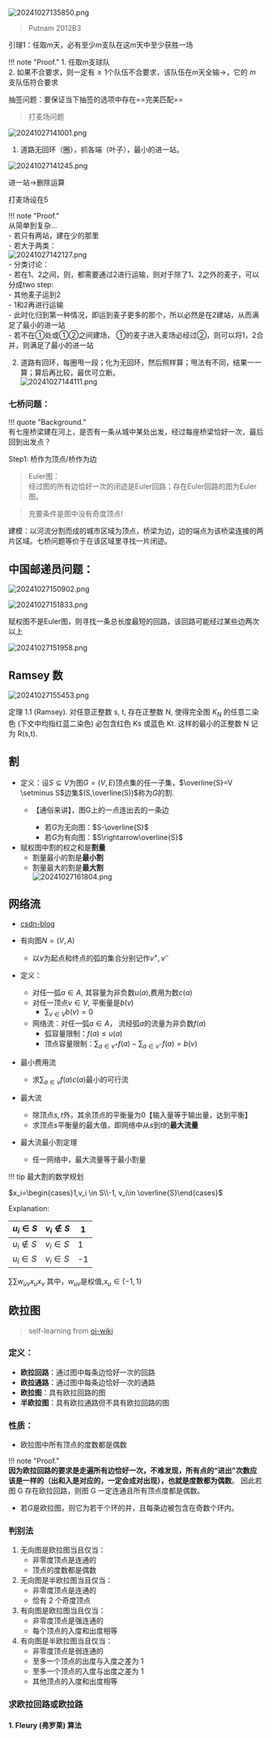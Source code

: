 ![20241027135850.png](20241027135850.png)  
  
>Putnam 2012B3  
  
引理1：任取$m$天，必有至少$m$支队在这$m$天中至少获胜一场  
  
!!! note "Proof."
	1. 任取m支球队  
	2. 如果不合要求，则一定有$\geq1$个队伍不合要求，该队伍在$m$天全输$\rightarrow$，它的 $m$ 支队伍符合要求  
  

  
抽签问题：要保证当下抽签的选项中存在==完美匹配==  
  
>打麦场问题  
  
![20241027141001.png](20241027141001.png)  
  
1. 道路无回环（圈），抓各端（叶子），最小的进一站。  
  
![20241027141245.png](20241027141245.png)  
  
进一站→删除运算  
  
打麦场设在5  
  
  
!!! note "Proof."  
	从简单到复杂...  
	- 若只有两站，建在少的那里  
	- 若大于两类：  
	![20241027142127.png](20241027142127.png)  
	- 分类讨论：  
		- 若在1、2之间，则，都需要通过2进行运输，则对于除了1、2之外的麦子，可以分成two step:  
			- 其他麦子运到2  
			- 1和2再进行运输  
		- 此时化归到第一种情况，即运到麦子更多的那个，所以必然是在2建站，从而满足了最小的进一站  
		- 若不在①处或①②之间建场， ①的麦子进入麦场必经过②，则可以将1，2合并，则满足了最小的进一站  
 
  
2. 道路有回环，每圈甩一段；化为无回环，然后照样算；甩法有不同，结果一一算；算后再比较，最优可立断。  
![20241027144111.png](20241027144111.png)  
  
### 七桥问题：  
  
!!! quote "Background."  
	有七座桥梁建在河上，是否有一条从城中某处出发，经过每座桥梁恰好一次，最后回到出发点？  
 
  
Step1: 桥作为顶点/桥作为边  
  
>Euler图：  
> 经过图的所有边恰好一次的闭迹是Euler回路；存在Euler回路的图为Euler图。  
  
>充要条件是图中没有奇度顶点!  
  
建模：以河流分割而成的城市区域为顶点，桥梁为边，边的端点为该桥梁连接的两片区域。七桥问题等价于在该区域里寻找一片闭迹。  
  
## 中国邮递员问题：  
  
![20241027150902.png](20241027150902.png)  
  
![20241027151833.png](20241027151833.png)  
  
赋权图不是Euler图，则寻找一条总长度最短的回路，该回路可能经过某些边两次以上  
  
![20241027151958.png](20241027151958.png)  
  
  
## Ramsey 数  
  
![20241027155453.png](20241027155453.png)  
  
定理 1.1 (Ramsey). 对任意正整数 s, t, 存在正整数 N, 使得完全图 $K_N$​ 的任意二染色 (下文中均指红蓝二染色) 必包含红色 Ks​ 或蓝色 Kt​. 这样的最小的正整数 N 记为 R(s,t).  
  
## 割  
  
- 定义：设$S \subseteq V$为图$G=(V,E)$顶点集的任一子集，$\overline{S}=V \setminus S$边集$(S,\overline(S))$称为$G$的割.  
	- 【通俗来讲】，图G上的一点连出去的一条边  
  
		- 若$G$为无向图：$S-\overline{S}$  
		- 若$G$为有向图：$S\rightarrow\overline{S}$  
- 赋权图中割的权之和是**割量**  
	- 割量最小的割是**最小割**  
	- 割量最大的割是**最大割**  
![20241027161804.png](20241027161804.png)  
  
## 网络流  
  
- [csdn-blog](https://blog.csdn.net/Nopoduct/article/details/123298182)  
  
- 有向图$N=(V,A)$  
	- 以$v$为起点和终点的弧的集合分别记作$v^+,v^-$  
- 定义：  
	- 对任一弧$a \in A$, 其容量为非负数$u(a)$,费用为数$c(a)$  
	- 对任一顶点$v \in V$, 平衡量是$b(v)$  
		- $\sum_{v\in V}b(v)=0$  
	- 网络流：对任一弧$a \in A$， 流经弧$a$的流量为非负数$f(a)$  
		- 弧容量限制：$f(a) \leq u(a)$  
		- 顶点容量限制：$\sum_{a\in v^+}f(a)-\sum_{a\in v^-}f(a)=b(v)$  
- 最小费用流  
	- 求$\sum_{a\in v}f(a)c(a)$最小的可行流  
- 最大流  
	- 除顶点$s,t$外，其余顶点的平衡量为0【输入量等于输出量，达到平衡】  
	- 求顶点$s$平衡量的最大值，即网络中从$s$到$t$的**最大流量**  
- 最大流最小割定理  
	- 任一网络中，最大流量等于最小割量  
  
!!! tip 
	最大割的数学规划
  
$x_i=\begin{cases}1,v_i \in S\\-1, v_i\in \overline{S}\end{cases}$  
  
Explanation:  
  
| $u_i \in S$    | $v_i \notin S$ | 1   |  
| -------------- | -------------- | --- |  
| $u_i \notin S$ | $v_i \in S$    | 1   |  
| $u_i \in S$    | $v_i \in S$    | -1  |  
  
$\sum\sum w_{uv}x_u x_v$ 其中，$w_{uv}$是权值,$x_u \in \{-1,1\}$  
## 欧拉图  
  
> self-learning from [oi-wiki](https://oi.wiki/graph/euler/)  
  
### 定义：  
  
- **欧拉回路**：通过图中每条边恰好一次的回路  
- **欧拉通路**：通过图中每条边恰好一次的通路  
- **欧拉图**：具有欧拉回路的图  
- **半欧拉图**：具有欧拉通路但不具有欧拉回路的图  
  
### 性质：  
  
- 欧拉图中所有顶点的度数都是偶数  
  
!!! note "Proof."  
	**因为欧拉回路的要求是走遍所有边恰好一次，不难发现，所有点的“进出”次数应该是一样的（出和入是对应的，一定会成对出现），也就是度数都为偶数**。 因此若图 G 存在欧拉回路，则图 G 一定连通且所有顶点度都是偶数。  

  
- 若$G$是欧拉图，则它为若干个环的并，且每条边被包含在奇数个环内。  
  
### 判别法  
  
1. 无向图是欧拉图当且仅当：  
    - 非零度顶点是连通的  
    - 顶点的度数都是偶数  
2. 无向图是半欧拉图当且仅当：  
    - 非零度顶点是连通的  
    - 恰有 2 个奇度顶点  
3. 有向图是欧拉图当且仅当：  
    - 非零度顶点是强连通的  
    - 每个顶点的入度和出度相等  
4. 有向图是半欧拉图当且仅当：  
    - 非零度顶点是弱连通的  
    - 至多一个顶点的出度与入度之差为 1  
    - 至多一个顶点的入度与出度之差为 1  
    - 其他顶点的入度和出度相等  
  
### 求欧拉回路或欧拉路  
  
#### 1. Fleury (弗罗莱) 算法  
  
